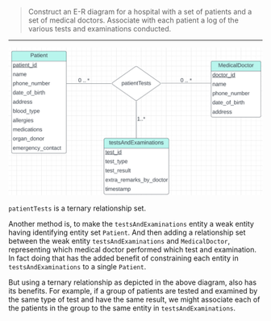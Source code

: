 > Construct an E-R diagram for a hospital with a set of patients and a set of medical
> doctors. Associate with each patient a log of the various tests and examinations
> conducted. 

--------------------------------

<img src="solution_for_6.15.png"/>

`patientTests` is a ternary relationship set. 

Another method is, to make the `testsAndExaminations` entity a weak entity having identifying
entity set `Patient`. And then adding a relationship set between the weak entity `testsAndExaminations`
and `MedicalDoctor`, representing which medical doctor performed which test and examination.
In fact doing that has the added benefit of constraining each entity in `testsAndExaminations` to a 
single `Patient`.

But using a ternary relationship as depicted in the above diagram, also has its benefits. For example, 
if a group of patients are tested and examined by the same type of test and have the same result, we
might associate each of the patients in the group to the same entity in `testsAndExaminations`.